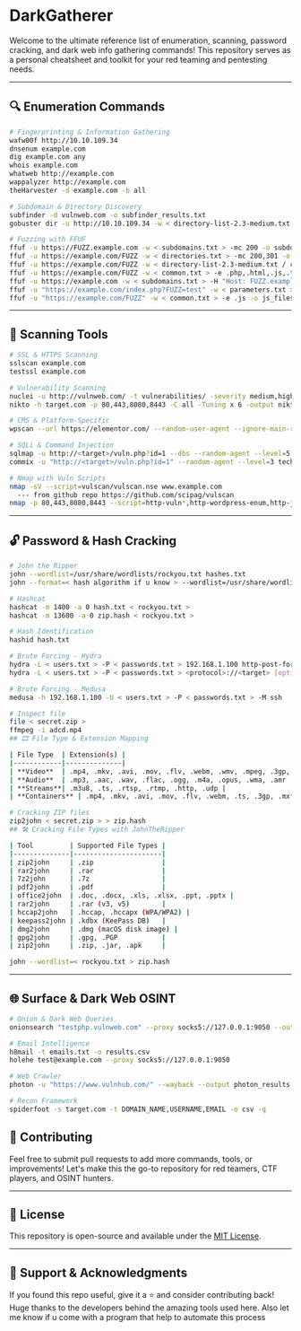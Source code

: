 # DarkGatherer
Welcome to the ultimate reference list of enumeration, scanning, password cracking, and dark web info gathering commands! This repository serves as a personal cheatsheet and toolkit for your red teaming and pentesting needs.

---

## 🔍 Enumeration Commands

```bash
# Fingerprinting & Information Gathering
wafw00f http://10.10.109.34
dnsenum example.com
dig example.com any
whois example.com
whatweb http://example.com
wappalyzer http://example.com
theHarvester -d example.com -b all

# Subdomain & Directory Discovery
subfinder -d vulnweb.com -o subfinder_results.txt
gobuster dir -u http://10.10.109.34 -w < directory-list-2.3-medium.txt >

# Fuzzing with FFUF
ffuf -u https://FUZZ.example.com -w < subdomains.txt > -mc 200 -o subdomains.txt
ffuf -u https://example.com/FUZZ -w < directories.txt > -mc 200,301 -o directories.txt
ffuf -u https://example.com/FUZZ -w < directory-list-2.3-medium.txt / common.txt > -recursion -recursion-depth 3 -o recursive_dirs.txt
ffuf -u https://example.com/FUZZ -w < common.txt > -e .php,.html,.js,.txt -o files.txt
ffuf -u https://example.com -w < subdomains.txt > -H "Host: FUZZ.example.com" -o waf_bypass.txt
ffuf -u "https://example.com/index.php?FUZZ=test" -w < parameters.txt > -mc 200 -o parameters.txt
ffuf -u "https://example.com/FUZZ" -w < common.txt > -e .js -o js_files.txt
```

---

## 🏯️ Scanning Tools

```bash
# SSL & HTTPS Scanning
sslscan example.com
testssl example.com

# Vulnerability Scanning
nuclei -u http://vulnweb.com/ -t vulnerabilities/ -severity medium,high,critical -c 50 -rl 100 -stats -o nuclei-results.txt
nikto -h target.com -p 80,443,8080,8443 -C all -Tuning x 6 -output nikto_scan.txt

# CMS & Platform-Specific
wpscan --url https://elementor.com/ --random-user-agent --ignore-main-redirect --max-threads 50 --force

# SQLi & Command Injection
sqlmap -u http://<target>/vuln.php?id=1 --dbs --random-agent --level=5 --risk=3 --batch
commix -u "http://<target>/vuln.php?id=1" --random-agent --level=3 technique= C, T, E, F --batch --all

# Nmap with Vuln Scripts
nmap -sV --script=vulscan/vulscan.nse www.example.com
  --- from github repo https://github.com/scipag/vulscan
nmap -p 80,443,8080,8443 --script=http-vuln*,http-wordpress-enum,http-joomla-brute,http-sql-injection,http-xssed,http-brute,ssl-enum-ciphers,ssl-cert,ssl-heartbleed,http-title,http-server-header,http-fileupload-exploiter,http-open-redirect,http-waf-detect,http-waf-fingerprint -T4 -A -v target.com

```

---

## 🔓 Password & Hash Cracking

```bash
# John the Ripper
john --wordlist=/usr/share/wordlists/rockyou.txt hashes.txt
john --format=< hash algorithm if u know > --wordlist=/usr/share/wordlists/rockyou.txt ntlm_hashes.txt

# Hashcat
hashcat -m 1400 -a 0 hash.txt < rockyou.txt >
hashcat -m 13600 -a 0 zip.hash < rockyou.txt >

# Hash Identification
hashid hash.txt

# Brute Forcing - Hydra
hydra -L < users.txt > -P < passwords.txt > 192.168.1.100 http-post-form "/login.php:user=^USER^&pass=^PASS^:F=< Invalid login attempt message >"
hydra -L < users.txt > -P < passwords.txt > <protocol>://<target> [options]

# Brute Forcing - Medusa
medusa -h 192.168.1.100 -U < users.txt > -P < passwords.txt > -M ssh

# Inspect file
file < secret.zip >
ffmpeg -i adcd.mp4
## 🎞️ File Type & Extension Mapping

| File Type  | Extension(s) |
|------------|--------------|
| **Video**  | .mp4, .mkv, .avi, .mov, .flv, .webm, .wmv, .mpeg, .3gp, .ts |
| **Audio**  | .mp3, .aac, .wav, .flac, .ogg, .m4a, .opus, .wma, .amr |
| **Streams**| .m3u8, .ts, .rtsp, .rtmp, .http, .udp |
| **Containers** | .mp4, .mkv, .avi, .mov, .flv, .webm, .ts, .3gp, .mxf, .mpg |

# Cracking ZIP files
zip2john < secret.zip > > zip.hash
## 🛠️ Cracking File Types with JohnTheRipper

| Tool         | Supported File Types |
|--------------|----------------------|
| zip2john     | .zip                 |
| rar2john     | .rar                 |
| 7z2john      | .7z                  |
| pdf2john     | .pdf                 |
| office2john  | .doc, .docx, .xls, .xlsx, .ppt, .pptx |
| rar2john     | .rar (v3, v5)        |
| hccap2john   | .hccap, .hccapx (WPA/WPA2) |
| keepass2john | .kdbx (KeePass DB)   |
| dmg2john     | .dmg (macOS disk image) |
| gpg2john     | .gpg, .PGP           |
| zip2john     | .zip, .jar, .apk     |

john --wordlist=< rockyou.txt > zip.hash
```

---

## 🌐 Surface & Dark Web OSINT

```bash
# Onion & Dark Web Queries
onionsearch "testphp.vulnweb.com" --proxy socks5://127.0.0.1:9050 --output onion_results.txt --limit 50

# Email Intelligence
h8mail -t emails.txt -o results.csv
holehe test@example.com --proxy socks5://127.0.0.1:9050

# Web Crawler
photon -u "https://www.vulnhub.com/" --wayback --output photon_results

# Recon Framework
spiderfoot -s target.com -t DOMAIN_NAME,USERNAME,EMAIL -o csv -q
```

## 📁 Contributing

Feel free to submit pull requests to add more commands, tools, or improvements! Let's make this the go-to repository for red teamers, CTF players, and OSINT hunters.

---

## 📜 License

This repository is open-source and available under the [MIT License](LICENSE).

---

## 🙌 Support & Acknowledgments

If you found this repo useful, give it a ⭐ and consider contributing back! Huge thanks to the developers behind the amazing tools used here.
Also let me know if u come with a program that help to automate this process
